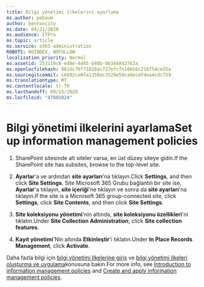 ```yaml
---
title: Bilgi yönetimi ilkelerini ayarlama
ms.author: pebaum
author: bentoncity
ms.date: 04/21/2020
ms.audience: ITPro
ms.topic: article
ms.service: o365-administration
ROBOTS: NOINDEX, NOFOLLOW
localization_priority: Normal
ms.assetid: 253110c8-ed8e-4485-b40b-0b344843762a
ms.openlocfilehash: 862dc76f71828ac727efcfe10656c218754ce25a
ms.sourcegitcommit: c6692ce0fa1358ec3529e59ca0ecdfdea4cdc759
ms.translationtype: MT
ms.contentlocale: tr-TR
ms.lasthandoff: 09/15/2020
ms.locfileid: "47801024"
---
```

# <a name="set-up-information-management-policies"></a><span data-ttu-id="22538-102">Bilgi yönetimi ilkelerini ayarlama</span><span class="sxs-lookup"><span data-stu-id="22538-102">Set up information management policies</span></span>

1. <span data-ttu-id="22538-103">SharePoint sitesinde alt siteler varsa, en üst düzey siteye gidin.</span><span class="sxs-lookup"><span data-stu-id="22538-103">If the SharePoint site has subsites, browse to the top-level site.</span></span>
    
2. <span data-ttu-id="22538-104">**Ayarlar**'a ve ardından **site ayarları**'na tıklayın.</span><span class="sxs-lookup"><span data-stu-id="22538-104">Click **Settings**, and then click **Site Settings**.</span></span> <span data-ttu-id="22538-105">Site Microsoft 365 Grubu bağlantılı bir site ise, **Ayarlar**'a tıklayın, **site içeriği**'ne tıklayın ve sonra da **site ayarları**'na tıklayın.</span><span class="sxs-lookup"><span data-stu-id="22538-105">If the site is a Microsoft 365 group-connected site, click **Settings**, click **Site Contents**, and then click **Site Settings**.</span></span>
    
3. <span data-ttu-id="22538-106">**Site koleksiyonu yönetimi**'nin altında, **site koleksiyonu özellikleri**'ni tıklatın.</span><span class="sxs-lookup"><span data-stu-id="22538-106">Under **Site Collection Administration**, click **Site collection features**.</span></span>
    
4. <span data-ttu-id="22538-107">**Kayıt yönetimi**'Nin altında **Etkinleştir**'i tıklatın.</span><span class="sxs-lookup"><span data-stu-id="22538-107">Under **In Place Records Management**, click **Activate**.</span></span>
    
<span data-ttu-id="22538-108">Daha fazla bilgi için [bilgi yönetimi Ilkelerine giriş](https://go.microsoft.com/fwlink/?linkid=404239) ve [bilgi yönetimi ilkeleri oluşturma ve uygulama](https://go.microsoft.com/fwlink/?linkid=2003916)konusuna bakın.</span><span class="sxs-lookup"><span data-stu-id="22538-108">For more info, see [Introduction to information management policies](https://go.microsoft.com/fwlink/?linkid=404239) and [Create and apply information management policies](https://go.microsoft.com/fwlink/?linkid=2003916).</span></span>
  

